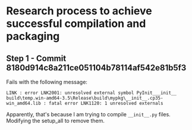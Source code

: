 # Research process to achieve successful compilation and packaging

## Step 1 - Commit 8180d914c8a211ce051104b78114af542e81b5f3

Fails with the following message:

```
LINK : error LNK2001: unresolved external symbol PyInit___init__
build\temp.win-amd64-3.5\Release\build\mypkg\__init__.cp35-win_amd64.lib : fatal error LNK1120: 1 unresolved externals
```

Apparently, that's because I am trying to compile `__init__.py` files.
Modifying the setup_all to remove them.
